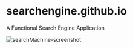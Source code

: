 # searchengine.github.io
A Functional Search Engine Application

![searchMachine-screenshot](https://user-images.githubusercontent.com/80200124/197353643-d89ec54b-81d6-48e2-a38b-2cc75b746351.png)
